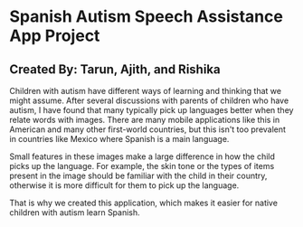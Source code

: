 # Spanish Autism Speech Assistance App Project
## Created By: Tarun, Ajith, and Rishika

Children with autism have different ways of learning and thinking that we might assume. After
several discussions with parents of children who have autism, I have found that many typically 
pick up languages better when they relate words with images. There are many mobile applications
like this in American and many other first-world countries, but this isn't too prevalent in 
countries like Mexico where Spanish is a main language.

Small features in these images make a large difference in how the child picks up the language.
For example, the skin tone or the types of items present in the image should be familiar with
the child in their country, otherwise it is more difficult for them to pick up the language.

That is why we created this application, which makes it easier for native children with
autism learn Spanish.
